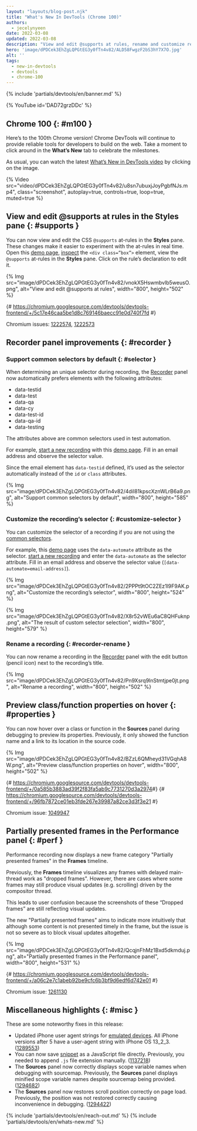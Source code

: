 ```yaml
---
layout: "layouts/blog-post.njk"
title: "What's New In DevTools (Chrome 100)"
authors:
  - jecelynyeen
date: 2022-03-08
updated: 2022-03-08
description: "View and edit @supports at rules, rename and customize recording’s selector, and more."
hero: 'image/dPDCek3EhZgLQPGtEG3y0fTn4v82/ALD58FwgzF2bS3hY7X7O.jpg'
alt: ''
tags:
  - new-in-devtools
  - devtools
  - chrome-100
---
```


<!-- image/dPDCek3EhZgLQPGtEG3y0fTn4v82/dzxqvpHgEBlwfnfW0osP.jpg -->

{% include 'partials/devtools/en/banner.md' %}

{% YouTube id='DAD72grzDDc' %}

## Chrome 100  {: #m100 }

Here’s to the 100th Chrome version! Chrome DevTools will continue to provide reliable tools for developers to build on the web. Take a moment to click around in the **What’s New** tab to celebrate the milestones.

As usual, you can watch the latest [What’s New in DevTools video](https://goo.gle/devtools-youtube) by clicking on the image.

{% Video src="video/dPDCek3EhZgLQPGtEG3y0fTn4v82/u8sn7ubuxjJoyPgbfNJs.mp4", class="screenshot", autoplay=true, controls=true, loop=true, muted=true %}


## View and edit @supports at rules in the Styles pane {: #supports }

You can now view and edit the CSS `@supports` at-rules in the **Styles** pane. These changes make it easier to experiment with the at-rules in real time.
Open this [demo page](https://jec.fyi/demo/at-support), [inspect](/docs/devtools/dom/#inspect) the `<div class=”box”>` element, view the `@supports` at-rules in the **Styles** pane. Click on the rule’s declaration to edit it. 

{% Img src="image/dPDCek3EhZgLQPGtEG3y0fTn4v82/vnokX5Hswmbvlb5weusO.png", alt="View and edit @supports at rules", width="800", height="502" %}

{# https://chromium.googlesource.com/devtools/devtools-frontend/+/5c17e46caa5be1d8c769146baecc91e0d740f7fd #}

Chromium issues: [1222574](https://crbug.com/1222574), [1222573](https://crbug.com/1222573)


## Recorder panel improvements {: #recorder }

### Support common selectors by default {: #selector }

When determining an unique selector during recording, the [Recorder](/docs/devtools/recorder/) panel now automatically prefers elements with the following attributes:

- data-testid
- data-test
- data-qa
- data-cy
- data-test-id
- data-qa-id
- data-testing

The attributes above are common selectors used in test automation. 

For example, [start a new recording](/docs/devtools/recorder/#record) with this [demo page](https://jec.fyi/demo/recorder). Fill in an email address and observe the selector value.

Since the email element has `data-testid` defined, it’s used as the selector automatically instead of the `id` or `class` attributes.

{% Img src="image/dPDCek3EhZgLQPGtEG3y0fTn4v82/4diI81kpscXznWLrB6a9.png", alt="Support common selectors by default", width="800", height="585" %}


### Customize the recording’s selector {: #customize-selector }

You can customize the selector of a recording if you are not using the [common selectors](/docs/devtools/recorder/#selector).

For example, this [demo page](https://jec.fyi/demo/recorder) uses the `data-automate` attribute as the selector. [start a new recording](/docs/devtools/recorder/#record) and enter the `data-automate` as the selector attribute. Fill in an email address and observe the selector value (`[data-automate=email-address]`).

{% Img src="image/dPDCek3EhZgLQPGtEG3y0fTn4v82/2PPPt9tOC2ZEz1l9F9AK.png", alt="Customize the recording’s selector", width="800", height="524" %}

{% Img src="image/dPDCek3EhZgLQPGtEG3y0fTn4v82/X8r52vWEu6aC8QHFuknp.png", alt="The result of custom selector selection", width="800", height="579" %}


### Rename a recording {: #recorder-rename }

You can now rename a recording in the [Recorder](/docs/devtools/recorder/) panel with the edit button (pencil icon) next to the recording’s title.

{% Img src="image/dPDCek3EhZgLQPGtEG3y0fTn4v82/Pn9Xsrq9lnStmtjpe0jt.png", alt="Rename a recording", width="800", height="502" %}


## Preview class/function properties on hover {: #properties }

You can now hover over a class or function in the **Sources** panel during debugging to preview its properties. Previously, it only showed the function name and a link to its location in the source code.

{% Img src="image/dPDCek3EhZgLQPGtEG3y0fTn4v82/BZzL6QMheyd31VGqhA8W.png", alt="Preview class/function properties on hover", width="800", height="502" %}

{# https://chromium.googlesource.com/devtools/devtools-frontend/+/0a585b3883ad39f2f83fa5ab9c7731270d3a2974 ​#}
{# https://chromium.googlesource.com/devtools/devtools-frontend/+/96fb7872ce01eb3fde267e39987a82ce3d3f3e21 #}

Chromium issue: [1049947](https://crbug.com/1049947)


## Partially presented frames in the Performance panel {: #perf }

Performance recording now displays a new frame category "Partially presented frames" in the **Frames** timeline. 

Previously, the **Frames** timeline visualizes any frames with delayed main-thread work as "dropped frames". However, there are cases where some frames may still produce visual updates (e.g. scrolling) driven by the compositor thread.

This leads to user confusion because the screenshots of these “Dropped frames” are still reflecting visual updates. 

The new "Partially presented frames" aims to indicate more intuitively that although some content is not presented timely in the frame, but the issue is not so severe as to block visual updates altogether.

{% Img src="image/dPDCek3EhZgLQPGtEG3y0fTn4v82/QcqjnFhMz1Bxd5dkmduj.png", alt="Partially presented frames in the Performance panel", width="800", height="531" %}

{# https://chromium.googlesource.com/devtools/devtools-frontend/+/a06c2e7c1abeb92be9cfc6b3bf9d6edf6d742e01 #}

Chromium issue: [1261130](https://crbug.com/1261130)


## Miscellaneous highlights {: #misc }

These are some noteworthy fixes in this release:

- Updated iPhone user agent strings for [emulated devices](/docs/devtools/device-mode/#device). All iPhone versions after 5 have a user-agent string with iPhone OS 13_2_3. ([1289553](https://crbug.com/1289553))
- You can now save [snippet](/docs/devtools/javascript/snippets/) as a JavaScript file directly. Previously, you needed to append `.js` file extension manually. ([1137218](https://crbug.com/1137218))
- The **Sources** panel now correctly displays scope variable names when debugging with sourcemap. Previously, the **Sources** panel displays minified scope variable names despite sourcemap being provided. ([1294682](https://crbug.com/1294682)) 
- The **Sources** panel now restores scroll position correctly on page load. Previously, the position was not restored correctly causing inconvenience in debugging. ([1294422](https://crbug.com/1294422)) 


{% include 'partials/devtools/en/reach-out.md' %}
{% include 'partials/devtools/en/whats-new.md' %}

